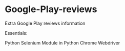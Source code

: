 # Google-Play-reviews
Extra Google Play reviews information

Essentials:

Python
Selenium Module in Python
Chrome Webdriver
